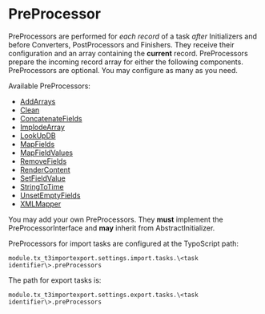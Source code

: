PreProcessor
=============

PreProcessors are performed for *each record* of a task *after* Initializers and before Converters, PostProcessors and Finishers.
They receive their configuration and an array containing the **current** record.
PreProcessors prepare the incoming record array for either the following components.
PreProcessors are optional. You may configure as many as you need.

Available PreProcessors:
* [AddArrays](./PreProcessors/ADD_ARRAYS.md)
* [Clean](./PreProcessors/CLEAN.md)
* [ConcatenateFields](./PreProcessors/CONCATENATE_FIELDS.md)
* [ImplodeArray](./PreProcessors/IMPLODE_ARRAY.md)
* [LookUpDB](./PreProcessors/LOOK_UP_DB.md)
* [MapFields](./PreProcessors/MAP_FIELDS.md)
* [MapFieldValues](./PreProcessors/MAP_FIELD_VALUES.md)
* [RemoveFields](./PreProcessors/REMOVE_FIELDS.md)
* [RenderContent](./PreProcessors/RENDER_CONTENT.md)
* [SetFieldValue](./PreProcessors/SET_FIELD_VALUE.md)
* [StringToTime](./PreProcessors/STRING_TO_TIME.md)
* [UnsetEmptyFields](./PreProcessors/UnsetEmptyFields.md)
* [XMLMapper](./PreProcessors/XML_MAPPER.md)

You may add your own PreProcessors. They **must** implement the PreProcessorInterface and **may** inherit from AbstractInitializer.

PreProcessors for import tasks are configured at the TypoScript path:

```
module.tx_t3importexport.settings.import.tasks.\<task identifier\>.preProcessors
```
The path for export tasks is:
```
module.tx_t3importexport.settings.export.tasks.\<task identifier\>.preProcessors
```
